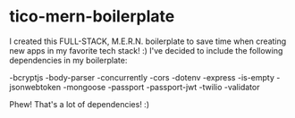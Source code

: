 # tico-mern-boilerplate
I created this FULL-STACK, M.E.R.N. boilerplate to save time when creating new apps in my favorite tech stack! :) I've decided to include the following dependencies in my boilerplate: 

  -bcryptjs
  -body-parser 
  -concurrently
  -cors 
  -dotenv 
  -express 
  -is-empty 
  -jsonwebtoken
  -mongoose 
  -passport 
  -passport-jwt 
  -twilio 
  -validator 
  
Phew! That's a lot of dependencies! :)
